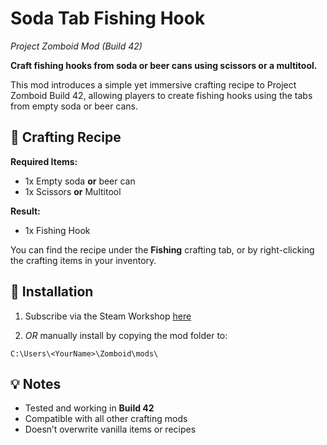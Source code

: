 # Soda Tab Fishing Hook

_Project Zomboid Mod (Build 42)_

**Craft fishing hooks from soda or beer cans using scissors or a multitool.**

This mod introduces a simple yet immersive crafting recipe to Project Zomboid Build 42, allowing players to create fishing hooks using the tabs from empty soda or beer cans.

## :wrench: Crafting Recipe

**Required Items:**

- 1x Empty soda **or** beer can  
- 1x Scissors **or** Multitool

**Result:**

- 1x Fishing Hook

You can find the recipe under the **Fishing** crafting tab, or by right-clicking the crafting items in your inventory.

## :open_file_folder: Installation

1. Subscribe via the Steam Workshop [here]()

2. _OR_ manually install by copying the mod folder to:

```C:\Users\<YourName>\Zomboid\mods\```

## 💡 Notes

- Tested and working in **Build 42**
- Compatible with all other crafting mods
- Doesn’t overwrite vanilla items or recipes

